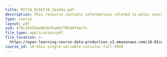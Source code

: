 ```yaml
---
title: MIT18_01SCF10_Ses83a.pdf
description: This resource contains informations related to polar coordinates.
type: course
layout: pdf
uid: 478c26455ea963b7ba6bf795d6f4ecfc
file_type: application/pdf
file_location: >-
  https://open-learning-course-data-production.s3.amazonaws.com/18-01sc-single-variable-calculus-fall-2010/478c26455ea963b7ba6bf795d6f4ecfc_MIT18_01SCF10_Ses83a.pdf
course_id: 18-01sc-single-variable-calculus-fall-2010
---
```


